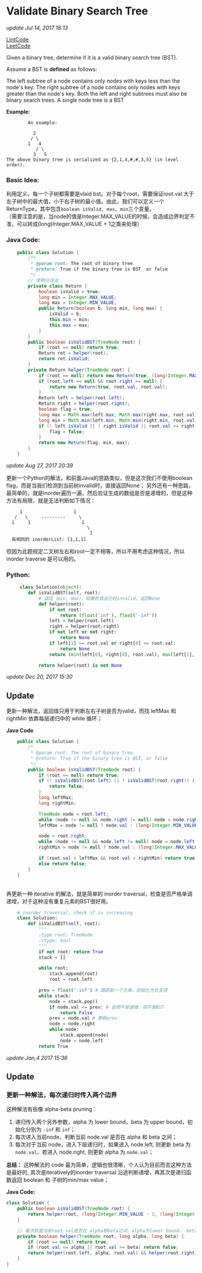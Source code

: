 # Validate Binary Search Tree

_update Jul 14, 2017 18:13_

[LintCode](http://www.lintcode.com/en/problem/validate-binary-search-tree/)\
[LeetCode](https://leetcode.com/problems/validate-binary-search-tree/description/)

Given a binary tree, determine if it is a valid binary search tree (BST).

Assume a BST is **defined** as follows:

The left subtree of a node contains only nodes with keys less than the node's key. The right subtree of a node contains only nodes with keys greater than the node's key. Both the left and right subtrees must also be binary search trees. A single node tree is a BST

**Example:**

```
        An example:

          2
         / \
        1   4
           / \
          3   5
The above binary tree is serialized as {2,1,4,#,#,3,5} (in level order).
```

### Basic Idea:

利用定义，每一个子树都需要是vlaid bst。对于每个root，需要保证root.val 大于左子树中的最大值，小于右子树的最小值。由此，我们可以定义一个ReturnType，其中包含`boolean isValid, max, min`三个变量。\
（需要注意的是，当node的值是Integer.MAX_VALUE的时候，会造成边界判定不准，可以转成(long)Integer.MAX_VALUE + 1之类来处理）

### Java Code:

```java
    public class Solution {
        /**
         * @param root: The root of binary tree.
         * @return: True if the binary tree is BST, or false
         */
        // 使用分治法
        private class Return {
            boolean isValid = true;
            long min = Integer.MAX_VALUE;
            long max = Integer.MIN_VALUE; 
            public Return(boolean b, long min, long max) {
                isValid = b;
                this.min = min;
                this.max = max;
            }
        }
        public boolean isValidBST(TreeNode root) {
            if (root == null) return true;
            Return ret = helper(root);
            return ret.isValid;
        }
        private Return helper(TreeNode root) {
            if (root == null) return new Return(true, (long)Integer.MAX_VALUE + 1, (long)Integer.MIN_VALUE - 1);
            if (root.left == null && root.right == null) {
                return new Return(true, root.val, root.val);
            } 
            Return left = helper(root.left);
            Return right = helper(root.right);
            boolean flag = true;
            long max = Math.max(left.max, Math.max(right.max, root.val));
            long min = Math.min(left.min, Math.min(right.min, root.val));
            if (! left.isValid || ! right.isValid || root.val >= right.min || root.val <= left.max) {
                flag = false;
            }
            return new Return(flag, min, max);
        }
    }
```

_update Aug 27, 2017 20:39_

更新一个Python的解法，和前面Java的思路类似，但是这次我们不使用boolean flag，而是当我们检测到当前树invalid时，直接返回None； 另外还有一种思路，最简单的，就是inorder遍历一遍，然后验证生成的数组是否是递增的，但是这种方法有局限，就是无法判断如下情况：

```
     1                   1
   /   \     ---------     \
  1     1                   1
                              \
                               1
  有相同的 inorderList: [1,1,1]
```

但因为此题规定二叉树左右和root一定不相等，所以不用考虑这种情况，所以inorder traverse 是可以用的。

### Python:

```python
     class Solution(object):
        def isValidBST(self, root):
            # 返回（min, max），如果检查出已经invalid，返回None
            def helper(root):
                if not root:
                    return (float('inf'), float('-inf'))
                left = helper(root.left)
                right = helper(root.right)
                if not left or not right:
                    return None
                if left[1] >= root.val or right[0] <= root.val:
                    return None
                return (min(left[0], right[0], root.val), max(left[1], right[1], root.val))

            return helper(root) is not None
```

_update Dec 20, 2017 15:30_

## Update

更新一种解法，返回值只用于判断左右子树是否为valid，而找 leftMax 和 rightMin 依靠每层递归中的 while 循环；

**Java Code**

```java
    public class Solution {
        /*
         * @param root: The root of binary tree.
         * @return: True if the binary tree is BST, or false
         */
        public boolean isValidBST(TreeNode root) {
            if (root == null) return true;
            if (! isValidBST(root.left) || ! isValidBST(root.right)) {
                return false;
            }
            long leftMax;
            long rightMin;

            TreeNode node = root.left;
            while (node != null && node.right != null) node = node.right;
            leftMax = node != null ? node.val : (long)Integer.MIN_VALUE - 1;

            node = root.right;
            while (node != null && node.left != null) node = node.left;
            rightMin = node != null ? node.val : (long)Integer.MAX_VALUE + 1;

            if (root.val > leftMax && root.val < rightMin) return true;
            else return false;
        }
    }
```

\
 再更新一种 iterative 的解法，就是简单的 inorder traversal，检查是否严格单调递增，对于这种没有重复元素的BST很好用。

```python
    # inorder traversal, check if is increasing
    class Solution:
        def isValidBST(self, root):
            """
            :type root: TreeNode
            :rtype: bool
            """
            if not root: return True
            stack = []

            while root:
                stack.append(root)
                root = root.left

            prev = float('-inf') # 跟踪前一个元素，初始化为负无穷
            while stack:
                node = stack.pop()
                if node.val <= prev: # 说明不是递增，则不是BST
                    return False
                prev = node.val # 更新prev
                node = node.right
                while node:
                    stack.append(node)
                    node = node.left
            return True
```

_update Jan,4 2017 15:36_

## Update

### 更新一种解法，每次递归时传入两个边界

这种解法有些像 alpha-beta pruning：

1. 递归传入两个另外参数，alpha 为 lower bound，beta 为 upper bound，初始化分别为 `-inf` 和 `inf`；
2. 每次进入当前node，判断当前 node.val 是否在 alpha 和 beta 之间；
3. 每次对于当前 node，进入下层递归时，如果进入 node.left, 则更新 beta 为 `node.val`，若进入 node.right, 则更新 alpha 为 `node.val`；

**总结：** 这种解法的 code 最为简单，逻辑也很清晰，个人认为目前而言这种方法是最好的, 其次是iteratively的inorder traversal 沿途判断递增，再其次是递归函数返回 boolean 和 子树的min/max value；

**Java Code:**

```java
class Solution {
    public boolean isValidBST(TreeNode root) {
        return helper(root, (long)Integer.MIN_VALUE - 1, (long)Integer.MAX_VALUE + 1);
    }

    // 每次检查当前root.val是否在 alpha和beta之间，alpha为lower bound， beta 为 upper bound
    private boolean helper(TreeNode root, long alpha, long beta) {
        if (root == null) return true;
        if (root.val <= alpha || root.val >= beta) return false;
        return helper(root.left, alpha, root.val) && helper(root.right, root.val, beta);
    }
}
```
